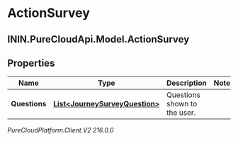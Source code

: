 # ActionSurvey

## ININ.PureCloudApi.Model.ActionSurvey

## Properties

|Name | Type | Description | Notes|
|------------ | ------------- | ------------- | -------------|
| **Questions** | [**List&lt;JourneySurveyQuestion&gt;**](JourneySurveyQuestion) | Questions shown to the user. | |



_PureCloudPlatform.Client.V2 216.0.0_
